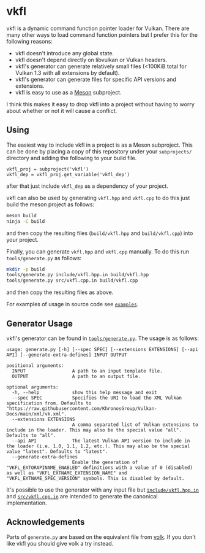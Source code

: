 # vkfl

vkfl is a dynamic command function pointer loader for Vulkan. There are many other ways to load command function
pointers but I prefer this for the following reasons:

- vkfl doesn't introduce any global state.
- vkfl doesn't depend directly on libvulkan or Vulkan headers.
- vkfl's generator can generate relatively small files (<100KiB total for Vulkan 1.3 with all extensions by default).
- vkfl's generator can generate files for specific API versions and extensions.
- vkfl is easy to use as a [Meson](https://mesonbuild.com) subproject.

I think this makes it easy to drop vkfl into a project without having to worry about whether or not it will cause a
conflict. 

## Using

The easiest way to include vkfl in a project is as a Meson subproject. This can be done by placing a copy of this
repository under your `subprojects/` directory and adding the following to your build file.
```meson
vkfl_proj = subproject('vkfl')
vkfl_dep = vkfl_proj.get_variable('vkfl_dep')
```
after that just include `vkfl_dep` as a dependency of your project.

vkfl can also be used by generating `vkfl.hpp` and `vkfl.cpp` to do this just build the meson project as follows:
```sh
meson build
ninja -C build
```
and then copy the resulting files (`build/vkfl.hpp` and `build/vkfl.cpp`) into your project.

Finally, you can generate `vkfl.hpp` and `vkfl.cpp` manually. To do this run `tools/generate.py` as follows:
```sh
mkdir -p build
tools/generate.py include/vkfl.hpp.in build/vkfl.hpp
tools/generate.py src/vkfl.cpp.in build/vkfl.cpp
```
and then copy the resulting files as above.

For examples of usage in source code see
[`examples`](https://github.com/gn0mesort/vkfl/blob/master/examples/).

## Generator Usage

vkfl's generator can be found in [`tools/generate.py`](https://github.com/gn0mesort/blob/master/tools/generator.py).
The usage is as follows:
```
usage: generate.py [-h] [--spec SPEC] [--extensions EXTENSIONS] [--api API] [--generate-extra-defines] INPUT OUTPUT

positional arguments:
  INPUT                 A path to an input template file.
  OUTPUT                A path to an output file.

optional arguments:
  -h, --help            show this help message and exit
  --spec SPEC           Specifies the URI to load the XML Vulkan specification from. Defaults to "https://raw.githubusercontent.com/KhronosGroup/Vulkan-Docs/main/xml/vk.xml".
  --extensions EXTENSIONS
                        A comma separated list of Vulkan extensions to include in the loader. This may also be the special value "all". Defaults to "all".
  --api API             The latest Vulkan API version to include in the loader (i.e. 1.0, 1.1, 1.2, etc.). This may also be the special value "latest". Defaults to "latest".
  --generate-extra-defines
                        Enable the generation of "VKFL_EXTORAPINAME_ENABLED" definitions with a value of 0 (disabled) as well as "VKFL_EXTNAME_EXTENSION_NAME" and "VKFL_EXTNAME_SPEC_VERSION" symbols. This is disabled by default.
```
It's possible to use the generator with any input file but [`include/vkfl.hpp.in`](https://github.com/gn0mesort/vkfl/blob/master/include/vkfl.hpp.in) and
[`src/vkfl.cpp.in`](https://github.com/gn0mesort/vkfl/blob/master/src/vkfl.cpp.in) are intended to generate the canonical implementation.

## Acknowledgements

Parts of `generate.py` are based on the equivalent file from [volk](https://github.com/zeux/volk). If you don't like
vkfl you should give volk a try instead.
